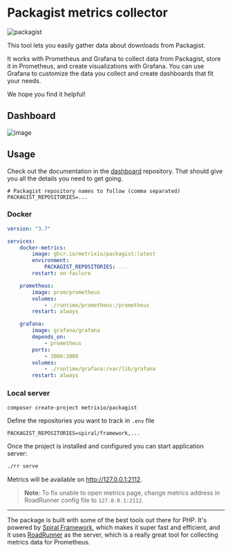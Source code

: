 # Packagist metrics collector

![packagist](https://user-images.githubusercontent.com/773481/209584409-3275bfa7-f131-44de-b4c1-341d4b0cd3d3.png)

This tool lets you easily gather data about downloads from Packagist.

It works with Prometheus and Grafana to collect data from Packagist, store it in Prometheus, and create visualizations
with Grafana. You can use Grafana to customize the data you collect and create dashboards that fit your needs.

We hope you find it helpful!

## Dashboard

![image](https://user-images.githubusercontent.com/773481/209584323-9f673696-f235-4737-b7ea-719da8c3ada3.png)

## Usage

Check out the documentation in the [dashboard](https://github.com/metrixio/dashboard) repository. That should give you
all the details you need to get going.

```dotenv
# Packagist repository names to follow (comma separated)
PACKAGIST_REPOSITORIES=...
```

### Docker

```yaml
version: "3.7"

services:
    docker-metrics:
        image: ghcr.io/metrixio/packagist:latest
        environment:
            PACKAGIST_REPOSITORIES: ...
        restart: on-failure

    prometheus:
        image: prom/prometheus
        volumes:
            - ./runtime/prometheus:/prometheus
        restart: always

    grafana:
        image: grafana/grafana
        depends_on:
            - prometheus
        ports:
            - 3000:3000
        volumes:
            - ./runtime/grafana:/var/lib/grafana
        restart: always
```

### Local server

```bash
composer create-project metrixio/packagist
```

Define the repositories you want to track in `.env` file

```dotenv
PACKAGIST_REPOSITORIES=spiral/framework,...
```

Once the project is installed and configured you can start application server:

```bash
./rr serve
```

Metrics will be available on http://127.0.0.1:2112.

> **Note**:
> To fix unable to open metrics page, change metrics address in RoadRunner config file to `127.0.0.1:2112`.

-----

The package is built with some of the best tools out there for PHP. It's powered
by [Spiral Framework](https://github.com/spiral/framework/), which makes it super fast and efficient, and it
uses [RoadRunner](https://github.com/roadrunner-server/roadrunner) as the server, which is a really great tool for
collecting metrics data for Prometheus.
